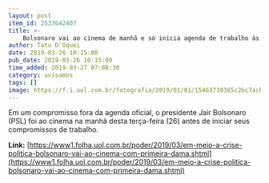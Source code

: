 ```yaml
---
layout: post
item_id: 2537642407
title: >-
    Bolsonaro vai ao cinema de manhã e só inicia agenda de trabalho às 11h30 no Planalto
author: Tatu D'Oquei
date: 2019-03-26 10:15:00
pub_date: 2019-03-26 10:15:00
time_added: 2019-03-27 07:08:30
category: avisamos
tags: []
image: https://f.i.uol.com.br/fotografia/2019/01/01/15463730365c2bc7acb1a73_1546373036_3x2_rt.jpg
---
```


​Em um compromisso fora da agenda oficial, o presidente Jair Bolsonaro (PSL) foi ao cinema na manhã desta terça-feira (26) antes de iniciar seus compromissos de trabalho.

**Link:** [https://www1.folha.uol.com.br/poder/2019/03/em-meio-a-crise-politica-bolsonaro-vai-ao-cinema-com-primeira-dama.shtml](https://www1.folha.uol.com.br/poder/2019/03/em-meio-a-crise-politica-bolsonaro-vai-ao-cinema-com-primeira-dama.shtml)

